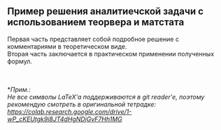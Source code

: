 ## Пример решения аналитиечской задачи с использованием теорвера и матстата
Первая часть представляет собой подробное решение с комментариями в теоретическом виде.<br>
Вторая часть заключается в практическом применении полученных формул.<br><br><br>




**Прим.:<br>*
*Не все символы LaTeX'a поддерживаются в git reader'e, поэтому рекомендую смотреть в оригинальной тетрадке:*
*https://colab.research.google.com/drive/1-wP_cKEUtgk9i8JT4dHgNDjGvF7Hh1MG*
